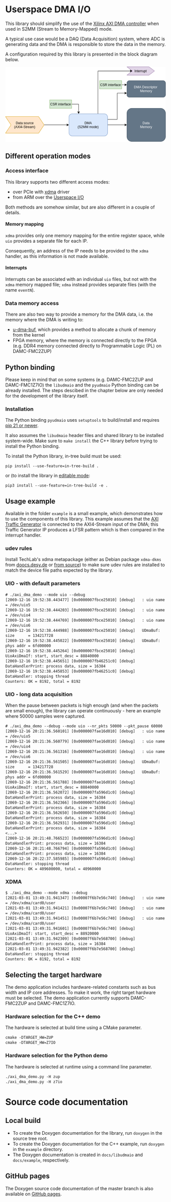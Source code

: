 # Userspace DMA I/O

This library should simplify the use of the [Xilinx AXI DMA
controller](https://www.xilinx.com/products/intellectual-property/axi_dma.html)
when used in S2MM (Stream to Memory-Mapped) mode.

A typical use case would be a DAQ (Data Acquisition) system, where ADC
is generating data and the DMA is responsible to store the data in the memory.

A configuration required by this library is presented in the block diagram below.

![DMA components](./docs/dma_mgmt_components.png)

## Different operation modes

### Access interface

This library supports two different access modes:

* over PCIe with [xdma](https://github.com/Xilinx/dma_ip_drivers/tree/master/XDMA) driver
* from ARM over the [Userspace I/O](https://www.kernel.org/doc/html/v5.4/driver-api/uio-howto.html)

Both methods are somehow similar, but are also different in a couple of details.

#### Memory mapping

`xdma` provides only one memory mapping for the entire register space, while
`uio` provides a separate file for each IP.

Consequently, an address of the IP needs to be provided to the `xdma` handler,
as this information is not made available.

#### Interrupts

Interrupts can be associated with an individual `uio` files, but not with the
`xdma` memory mapped file; `xdma` instead provides separate files (with the name
`eventN`).

### Data memory access

There are also two way to provide a memory for the DMA data, i.e. the
memory where the DMA is writing to:

* [u-dma-buf](https://github.com/ikwzm/udmabuf), which provides a method to
  allocate a chunk of memory from the kernel
* FPGA memory, where the memory is connected directly to the FPGA (e.g. DDR4
  memory connected directly to Programmable Logic (PL) on DAMC-FMC2ZUP)

## Python binding

Please keep in mind that on some systems (e.g. DAMC-FMC2ZUP and DAMC-FMC1Z7IO)
the `libudmaio` and the `pyudmaio` Python binding can be already installed. The
steps descibed in the chapter below are only needed for the development of the
library itself.

### Installation

The Python binding `pyudmaio` uses `setuptools` to build/install and requires
[pip 21 or
newer](https://pybind11.readthedocs.io/en/stable/compiling.html?highlight=setuptools#setup-helpers-pep518).

It also assumes the `libudmaio` header files and shared library to be installed
system-wide. Make sure to `make install` the C++ library before trying to
install the Python binding.

To install the Python library, in-tree build must be used:

```
pip install --use-feature=in-tree-build .
```

or (to install the library in [editable mode](https://pip.pypa.io/en/latest/cli/pip_install/#editable-installs):

```
pip3 install --use-feature=in-tree-build -e .
```

## Usage example

Available in the folder `example` is a small example, which demonstrates how
to use the components of this library. This example assumes that the
[AXI Traffic Generator](https://www.xilinx.com/products/intellectual-property/axi_tg.html)
is connected to the AXI4-Stream input of the DMA; this Traffic Generator IP
produces a LFSR pattern which is then compared in the interrupt handler.

### udev rules

Install TechLab's xdma metapackage (either as Debian package `xdma-dkms` from [doocs.desy.de](https://doocs.desy.de/pub/doocs/dists/) or [from source](https://github.com/MicroTCA-Tech-Lab/xdma-metapackage)) to make sure udev rules are installed to match the device file paths expected by the library.

### UIO - with default parameters

```
# ./axi_dma_demo --mode uio --debug
[2069-12-16 19:52:38.443477] [0x0000007fbce25010] [debug]   : uio name = /dev/uio5
[2069-12-16 19:52:38.444203] [0x0000007fbce25010] [debug]   : uio name = /dev/uio4
[2069-12-16 19:52:38.444769] [0x0000007fbce25010] [debug]   : uio name = /dev/uio6
[2069-12-16 19:52:38.444988] [0x0000007fbce25010] [debug]   UDmaBuf: size      = 134217728
[2069-12-16 19:52:38.445022] [0x0000007fbce25010] [debug]   UDmaBuf: phys addr = 6fd00000
[2069-12-16 19:52:38.445264] [0x0000007fbce25010] [debug]   UioAxiDmaIf: start, start_desc = 88840000
[2069-12-16 19:52:38.445651] [0x0000007fb46251c0] [debug]   DataHandlerPrint: process data, size = 16384
[2069-12-16 19:52:38.445853] [0x0000007fb46251c0] [debug]   DataHandler: stopping thread
Counters: OK = 8192, total = 8192
```

### UIO - long data acquisition

When the pause between packets is high enough (and when the packets are small
enough), the library can operate continuously - here an example where 50000
samples were captured.

```
# ./axi_dma_demo --debug --mode uio --nr_pkts 50000 --pkt_pause 60000
[2069-12-16 20:21:36.560101] [0x0000007fae16d010] [debug]   : uio name = /dev/uio5
[2069-12-16 20:21:36.560779] [0x0000007fae16d010] [debug]   : uio name = /dev/uio4
[2069-12-16 20:21:36.561316] [0x0000007fae16d010] [debug]   : uio name = /dev/uio6
[2069-12-16 20:21:36.561505] [0x0000007fae16d010] [debug]   UDmaBuf: size      = 134217728
[2069-12-16 20:21:36.561529] [0x0000007fae16d010] [debug]   UDmaBuf: phys addr = 6fd00000
[2069-12-16 20:21:36.561788] [0x0000007fae16d010] [debug]   UioAxiDmaIf: start, start_desc = 88840000
[2069-12-16 20:21:36.562072] [0x0000007fa596d1c0] [debug]   DataHandlerPrint: process data, size = 16384
[2069-12-16 20:21:36.562366] [0x0000007fa596d1c0] [debug]   DataHandlerPrint: process data, size = 16384
[2069-12-16 20:21:36.562650] [0x0000007fa596d1c0] [debug]   DataHandlerPrint: process data, size = 16384
[2069-12-16 20:21:36.562931] [0x0000007fa596d1c0] [debug]   DataHandlerPrint: process data, size = 16384
<...>
[2069-12-16 20:21:48.766523] [0x0000007fa596d1c0] [debug]   DataHandlerPrint: process data, size = 16384
[2069-12-16 20:21:48.766794] [0x0000007fa596d1c0] [debug]   DataHandlerPrint: process data, size = 16384
[2069-12-16 20:22:37.585985] [0x0000007fa596d1c0] [debug]   DataHandler: stopping thread
Counters: OK = 409600000, total = 40960000
```

### XDMA

```
$ ./axi_dma_demo --mode xdma --debug
[2021-03-01 13:49:31.941347] [0x00007f6b7e56c740] [debug]   : uio name = /dev/xdma/card0/user
[2021-03-01 13:49:31.941421] [0x00007f6b7e56c740] [debug]   : uio name = /dev/xdma/card0/user
[2021-03-01 13:49:31.941451] [0x00007f6b7e56c740] [debug]   : uio name = /dev/xdma/card0/user
[2021-03-01 13:49:31.941601] [0x00007f6b7e56c740] [debug]   UioAxiDmaIf: start, start_desc = 88920000
[2021-03-01 13:49:31.942309] [0x00007f6b7e568700] [debug]   DataHandlerPrint: process data, size = 16384
[2021-03-01 13:49:31.942382] [0x00007f6b7e568700] [debug]   DataHandler: stopping thread
Counters: OK = 8192, total = 8192
```

## Selecting the target hardware

The demo application includes hardware-related constants such as bus width and IP core addresses. To make it work, the right target hardware must be selected. The demo application currently supports DAMC-FMC2ZUP and DAMC-FMC1Z7IO.

### Hardware selection for the C++ demo

The hardware is selected at build time using a CMake parameter.
```
cmake -DTARGET_HW=ZUP
cmake -DTARGET_HW=Z7IO
```

### Hardware selection for the Python demo

The hardware is selected at runtime using a command line parameter.
```
./axi_dma_demo.py -H zup
./axi_dma_demo.py -H z7io
```

# Source code documentation

## Local build

* To create the Doxygen documentation for the library, run `doxygen` in the source tree root.
* To create the Doxygen documentation for the C++ example, run `doxygen` in the `example` directory.
* The Doxygen documentation is created in `docs/libudmaio` and `docs/example`, respectively.

## GitHub pages

The Doxygen source code documentation of the master branch is also available on [GitHub pages](https://microtca-tech-lab.github.io/libudmaio/).
